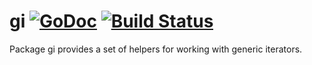 # gi [![GoDoc][doc-img]][doc] [![Build Status][ci-img]][ci]

Package gi provides a set of helpers for working with generic iterators.

[doc-img]: https://pkg.go.dev/badge/github.com/pamburus/go-mod/gi
[doc]: https://pkg.go.dev/github.com/pamburus/go-mod/gi
[ci-img]: https://github.com/pamburus/go-mod/actions/workflows/ci.yml/badge.svg
[ci]: https://github.com/pamburus/go-mod/actions/workflows/ci.yml
